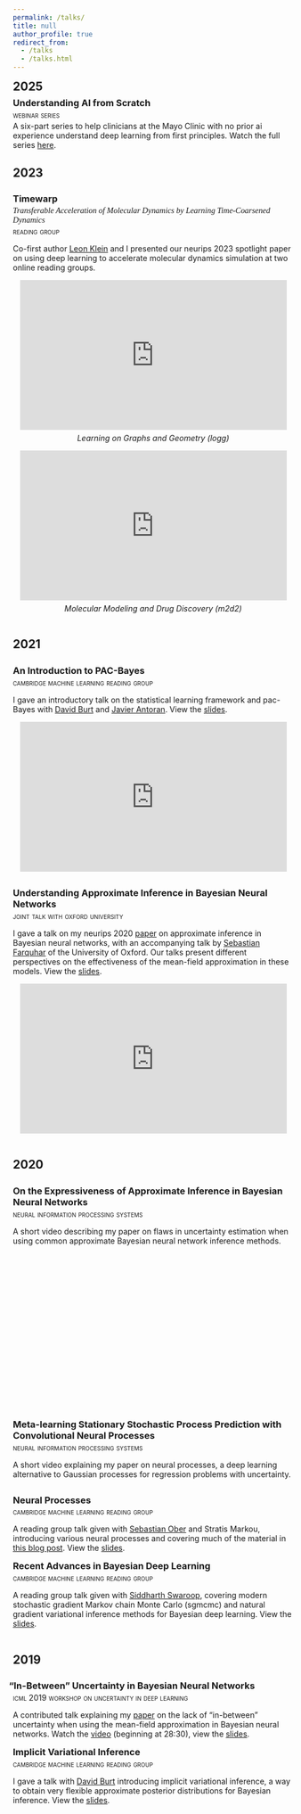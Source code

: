 ```yaml
---
permalink: /talks/
title: null
author_profile: true
redirect_from:
  - /talks
  - /talks.html
---
```


<style>
  .page__title {
    display: none;
  }
</style>


<div style="display:flex; align-items:flex-start; gap:1.2em; margin-bottom:0.5em;">
    <h2 style="margin:0;">2025</h2>
</div>

<div style="display:flex; align-items:flex-start; gap:1.2em; margin-bottom:0.2em;">
    <h3 style="margin:0;">
      Understanding AI from Scratch
    </h3>
</div>

<div style="font-variant: small-caps; margin-bottom: 0.2em;">
  webinar series
</div>

<p style="margin: 0;">
A six-part series to help clinicians at the Mayo Clinic with no prior <span class="small-caps">ai</span> experience understand deep learning from first principles. Watch the full series <a href="/ai-from-scratch/">here</a>. 
</p>





<div style="display:flex; align-items:flex-start; gap:1.2em; margin-bottom:0.5em;">
    <h2>2023</h2>
</div>

<div style="display:flex; align-items:flex-start; gap:1.2em; margin-bottom:0.2em;">
    <h3 style="margin:0;">
      Timewarp 
    </h3>
</div>

<div style="font-family: Jost; font-size: 0.9rem; font-style: italic; font-weight: 500; margin-bottom: 0.2em;">
  Transferable Acceleration of Molecular Dynamics by Learning Time-Coarsened Dynamics
</div>

<div style="font-variant: small-caps; margin-bottom: 0.2em;">
  reading group 
</div>

Co-first author [Leon Klein](https://www.mi.fu-berlin.de/en/math/groups/ai4s/staff/klein/index.html) and I presented our <span class="small-caps">n</span>eur<span class="small-caps">ips</span> 2023 spotlight paper on using deep learning to accelerate molecular dynamics simulation at two online reading groups.


<div style="width: 95%; margin: 0 auto; text-align: center;">
  <div style="aspect-ratio: 16 / 9;">
    <iframe 
      src="https://www.youtube.com/embed/4rtT-hE9Xqo?si=tfpzjzFw9n-gbMp_"
      title="YouTube video player"
      style="width: 100%; height: 100%; border: none;"
      allow="accelerometer; autoplay; clipboard-write; encrypted-media; gyroscope; picture-in-picture; web-share"
      referrerpolicy="strict-origin-when-cross-origin"
      allowfullscreen>
    </iframe>
  </div>
  <div style="font-style: italic; margin-top: 0.4em;">
    Learning on Graphs and Geometry (<span class="small-caps">l</span>o<span class="small-caps">gg</span>)
  </div>
</div>

<div style="margin-bottom: 1em;"></div>

<div style="width: 95%; margin: 0 auto; text-align: center; margin-bottom: 1em;">
  <div style="aspect-ratio: 16 / 9;">
    <iframe 
      src="https://www.youtube.com/embed/fD_1V5HgGTQ"
      title="YouTube video player"
      style="width: 100%; height: 100%; border: none;"
      allow="accelerometer; autoplay; clipboard-write; encrypted-media; gyroscope; picture-in-picture; web-share"
      referrerpolicy="strict-origin-when-cross-origin"
      allowfullscreen>
    </iframe>
  </div>
  <div style="font-style: italic; margin-top: 0.4em;">
    Molecular Modeling and Drug Discovery (<span class="small-caps">m</span>2<span class="small-caps">d</span>2)
  </div>
</div>




<div style="display:flex; align-items:flex-start; gap:1.2em; margin-bottom:0.5em;">
    <h2>2021</h2>
</div>

<div style="display:flex; align-items:flex-start; gap:1.2em; margin-bottom:0.2em;">
    <h3 style="margin:0;">
      An Introduction to PAC-Bayes
    </h3>
</div>

<div style="font-variant: small-caps; margin-bottom: 0.2em;">
  cambridge machine learning reading group
</div>

I gave an introductory talk on the statistical learning framework and <span class="small-caps">pac</span>-Bayes with [David Burt](https://davidrburt.github.io/) and [Javier Antoran](https://javierantoran.github.io/about/). View the [slides](../files/pac_bayes_reading_group.pdf).

<div style="width: 95%; margin: 0 auto; text-align: center; margin-bottom: 1em;">
  <div style="aspect-ratio: 16 / 9;">
    <iframe 
      src="https://www.youtube.com/embed/t5GBuBD0ibc"
      title="YouTube video player"
      style="width: 100%; height: 100%; border: none;"
      allow="accelerometer; autoplay; clipboard-write; encrypted-media; gyroscope; picture-in-picture; web-share"
      referrerpolicy="strict-origin-when-cross-origin"
      allowfullscreen>
    </iframe>
  </div>
</div>

<div style="margin-bottom: 2em;"></div>


<div style="display:flex; align-items:flex-start; gap:1.2em; margin-bottom:0.2em;">
    <h3 style="margin:0;">
      Understanding Approximate Inference in Bayesian Neural Networks
    </h3>
</div>

<div style="font-variant: small-caps; margin-bottom: 0.2em;">
  joint talk with oxford university 
</div>

I gave a talk on my <span class="small-caps">n</span>eur<span class="small-caps">ips</span> 2020 [paper](https://arxiv.org/abs/1909.00719) on approximate inference in Bayesian neural networks, with an accompanying talk by [Sebastian Farquhar](https://sebastianfarquhar.com/) of the University of Oxford. Our talks present different perspectives on the effectiveness of the mean-field approximation in these models. View the [slides](../files/BNNs_talk.pdf). 

<div style="width: 95%; margin: 0 auto; text-align: center; margin-bottom: 1em;">
  <div style="aspect-ratio: 16 / 9;">
    <iframe 
      src="https://www.youtube.com/embed/BJTkLxSQrHI"
      title="YouTube video player"
      style="width: 100%; height: 100%; border: none;"
      allow="accelerometer; autoplay; clipboard-write; encrypted-media; gyroscope; picture-in-picture; web-share"
      referrerpolicy="strict-origin-when-cross-origin"
      allowfullscreen>
    </iframe>
  </div>
</div>




<div style="display:flex; align-items:flex-start; gap:1.2em; margin-bottom:0.5em;">
    <h2>2020</h2>
</div>

<div style="display:flex; align-items:flex-start; gap:1.2em; margin-bottom:0.2em;">
    <h3 style="margin:0;">
      On the Expressiveness of Approximate Inference in Bayesian Neural Networks
    </h3>
</div>

<div style="font-variant: small-caps; margin-bottom: 0.2em;">
  neural information processing systems
</div>

A short video describing my paper on flaws in uncertainty estimation when using common approximate Bayesian neural network inference methods.
<!-- [SlidesLive link](https://slideslive.com/38937338/on-the-expressiveness-of-approximate-inference-in-bayesian-neural-networks?ref=speaker-44972-latest). -->

<div style="width: 95%; margin: 0 auto; text-align: center; margin-bottom: 1em;">
  <div id="presentation-embed-38937338" style="width: 100%; aspect-ratio: 16 / 9;"></div>

  <script src="https://slideslive.com/embed_presentation.js"></script>
  <script>
    embed = new SlidesLiveEmbed("presentation-embed-38937338", {
      presentationId: "38937338",
      autoPlay: false,
      verticalEnabled: true,
    });
  </script>
</div>

<div style="margin-bottom: 2em;"></div>


<div style="display:flex; align-items:flex-start; gap:1.2em; margin-bottom:0.2em;">
    <h3 style="margin:0;">
      Meta-learning Stationary Stochastic Process Prediction with Convolutional Neural Processes
    </h3>
</div>

<div style="font-variant: small-caps; margin-bottom: 0.2em;">
  neural information processing systems
</div>

A short video explaining my paper on neural processes, a deep learning alternative to Gaussian processes for regression problems with uncertainty.
<!-- [SlidesLive link](https://slideslive.com/38937329/metalearning-stationary-stochastic-process-prediction-with-convolutional-neural-processes?ref=speaker-44972-latest). -->
<div id="presentation-embed-38937329"></div>
<script src="https://slideslive.com/embed_presentation.js"></script>
<script>
  embed = new SlidesLiveEmbed("presentation-embed-38937329", {
    presentationId: "38937329",
    autoPlay: false,
    verticalEnabled: true,
  });
</script>

<div style="margin-bottom: 2em;"></div>

<div style="display:flex; align-items:flex-start; gap:1.2em; margin-bottom:0.2em;">
    <h3 style="margin:0;">
      Neural Processes
    </h3>
</div>

<div style="font-variant: small-caps; margin-bottom: 0.2em;">
  cambridge machine learning reading group
</div>

A reading group talk given with [Sebastian Ober](https://twitter.com/sebastian_ober?lang=en) and Stratis Markou, introducing various neural processes and covering much of the material in [this blog post](https://yanndubs.github.io/Neural-Process-Family/text/Intro.html). View the [slides](../files/nps_reading_group.pdf).

<div style="display:flex; align-items:flex-start; gap:1.2em; margin-bottom:0.2em;">
    <h3 style="margin:0;">
      Recent Advances in Bayesian Deep Learning
    </h3>
</div>

<div style="font-variant: small-caps; margin-bottom: 0.2em;">
  cambridge machine learning reading group
</div>

A reading group talk given with [Siddharth Swaroop](https://siddharthswaroop.github.io/), covering modern stochastic gradient Markov chain Monte Carlo (<span class="small-caps">sgmcmc</span>) and natural gradient variational inference methods for Bayesian deep learning. View the [slides](../files/Recent_Advances_in_Bayesian_Deep_Learning.pdf).




<div style="display:flex; align-items:flex-start; gap:1.2em; margin-bottom:0.5em;">
    <h2>2019</h2>
</div>

<div style="display: flex; align-items: flex-start; gap: 1.2em; margin-bottom: 0.2em;">
  <h3 style="margin: 0;">
    <span style="display: inline-block; margin-left: -0.45em;">“</span>In-Between” Uncertainty in Bayesian Neural Networks
  </h3>
</div>

<div style="font-variant: small-caps; margin-bottom: 0.2em;">
  icml 2019 workshop on uncertainty in deep learning
</div>

A contributed talk explaining my [paper](https://arxiv.org/abs/1906.11537) on the lack of “in-between” uncertainty when using the mean-field approximation in Bayesian neural networks.
Watch the [video](https://www.facebook.com/icml.imls/videos/320132412242165/?t=1720) (beginning at 28:30), view the [slides](../files/ICML_2019_Workshop_Presentation.pdf).

<div style="display:flex; align-items:flex-start; gap:1.2em; margin-bottom:0.2em;">
    <h3 style="margin:0;">
      Implicit Variational Inference
    </h3>
</div>

<div style="font-variant: small-caps; margin-bottom: 0.2em;">
  cambridge machine learning reading group
</div>

I gave a talk with [David Burt](https://davidrburt.github.io/) introducing implicit variational inference, a way to obtain very flexible approximate posterior distributions for Bayesian inference. View the [slides](../files/Implicit_Inference_RG_notes.pdf).
